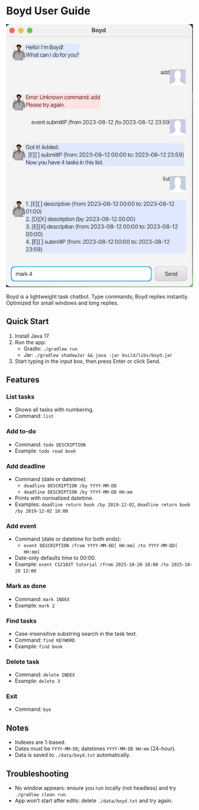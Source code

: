 # Boyd User Guide

![Boyd UI](Ui.png)

Boyd is a lightweight task chatbot. Type commands; Boyd replies instantly. Optimized for small windows and long replies.

## Quick Start
1. Install Java 17.
2. Run the app:
   - Gradle: `./gradlew run`
   - Jar: `./gradlew shadowJar && java -jar build/libs/boyd.jar`
3. Start typing in the input box, then press Enter or click Send.

## Features

### List tasks
- Shows all tasks with numbering.
- Command: `list`

### Add to-do
- Command: `todo DESCRIPTION`
- Example: `todo read book`

### Add deadline
- Command (date or datetime):
  - `deadline DESCRIPTION /by YYYY-MM-DD`
  - `deadline DESCRIPTION /by YYYY-MM-DD HH:mm`
- Prints with normalized datetime.
- Examples: `deadline return book /by 2019-12-02`, `deadline return book /by 2019-12-02 18:00`

### Add event
- Command (date or datetime for both ends):
  - `event DESCRIPTION /from YYYY-MM-DD[ HH:mm] /to YYYY-MM-DD[ HH:mm]`
- Date-only defaults time to 00:00.
- Example: `event CS2103T tutorial /from 2025-10-20 10:00 /to 2025-10-20 12:00`

### Mark as done
- Command: `mark INDEX`
- Example: `mark 2`

### Find tasks
- Case-insensitive substring search in the task text.
- Command: `find KEYWORD`
- Example: `find book`

### Delete task
- Command: `delete INDEX`
- Example: `delete 3`

### Exit
- Command: `bye`

## Notes
- Indexes are 1-based.
- Dates must be `YYYY-MM-DD`; datetimes `YYYY-MM-DD HH:mm` (24-hour).
- Data is saved to `./data/boyd.txt` automatically.

## Troubleshooting
- No window appears: ensure you run locally (not headless) and try `./gradlew clean run`.
- App won’t start after edits: delete `./data/boyd.txt` and try again.
